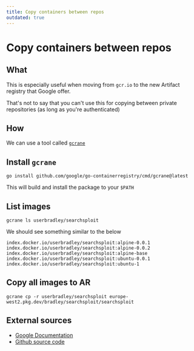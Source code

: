 ```yaml
---
title: Copy containers between repos
outdated: true
---
```


# Copy containers between repos

## What

This is especially useful when moving from `gcr.io` to the new Artifact registry that Google offer.

That's not to say that you can't use this for copying between private repositories (as long as you're authenticated)

## How

We can use a tool called [`gcrane`](https://github.com/google/go-containerregistry/blob/main/cmd/gcrane/README.md)

## Install `gcrane`

```shell
go install github.com/google/go-containerregistry/cmd/gcrane@latest
```

This will build and install the package to your `$PATH`

## List images

```shell
gcrane ls userbradley/searchsploit
```

We should see something similar to the below

```shell
index.docker.io/userbradley/searchsploit:alpine-0.0.1
index.docker.io/userbradley/searchsploit:alpine-0.0.2
index.docker.io/userbradley/searchsploit:alpine-base
index.docker.io/userbradley/searchsploit:ubuntu-0.0.1
index.docker.io/userbradley/searchsploit:ubuntu-1
```

## Copy all images to AR

```shell
gcrane cp -r userbradley/searchsploit europe-west2.pkg.dev/bradley/searchsploit/searchsploit
```

## External sources 

* [Google Documentation](https://cloud.google.com/artifact-registry/docs/docker/copy-from-gcr#gcrane-local)
* [Github source code](https://github.com/google/go-containerregistry/blob/main/cmd/gcrane/README.md)